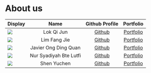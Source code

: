 # About us

Display |          Name          |             Github Profile              | Portfolio 
--------|:----------------------:|:---------------------------------------:|:---------:
![](https://via.placeholder.com/100.png?text=Photo) |       Lok Qi Jun       |  [Github](https://github.com/LokQiJun)  | [Portfolio](/tp/team/lokqijun.html)
![](https://via.placeholder.com/100.png?text=Photo) |      Lim Fang Jie      |   [Github](https://github.com/xzynos)   | [Portfolio](/tp/team/limfangjie.html)
![](https://via.placeholder.com/100.png?text=Photo) |  Javier Ong Ding Quan  |   [Github](https://github.com/jeyvia)   | [Portfolio](/tp/team/javierongdingquan.html)
![](https://via.placeholder.com/100.png?text=Photo) | Nur Syadiyah Bte Lutfi | [Github](https://github.com/penguin-s)  | [Portfolio](/tp/team/nursyadiyahbtelutfi.html)
![](https://via.placeholder.com/100.png?text=Photo) |      Shen Yuchen       | [Github](https://github.com/yuu-chennn) | [Portfolio](/tp/team/yuchenshen.html)
